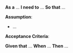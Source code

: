 **As a** ...
**I need to** ...
**So that** ...

**Assumption**:

- ...

**Acceptance Criteria**:

**Given that** ...
**When** ...
**Then** ...
